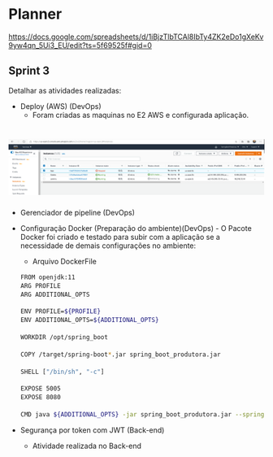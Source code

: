 # Planner

https://docs.google.com/spreadsheets/d/1iBjzTlbTCAl8IbTy4ZK2eDo1gXeKv9yw4qn_5Ui3_EU/edit?ts=5f69525f#gid=0

## Sprint 3 

Detalhar as atividades realizadas:

- Deploy (AWS) (DevOps)
  - Foram criadas as maquinas no E2 AWS e configurada aplicação.
<h1 align="center">
    <img alt="GoBarber" src="/imagem/AWS-Deploy.png" />
</h1>

- Gerenciador de pipeline (DevOps)

- Configuração Docker (Preparação do ambiente)(DevOps)
  - O Pacote Docker foi criado e testado para subir com a aplicação se a necessidade de demais configurações no ambiente:
  - Arquivo DockerFile
  
  ```bash
  FROM openjdk:11
  ARG PROFILE
  ARG ADDITIONAL_OPTS

  ENV PROFILE=${PROFILE}
  ENV ADDITIONAL_OPTS=${ADDITIONAL_OPTS}

  WORKDIR /opt/spring_boot

  COPY /target/spring-boot*.jar spring_boot_produtora.jar

  SHELL ["/bin/sh", "-c"]

  EXPOSE 5005
  EXPOSE 8080

  CMD java ${ADDITIONAL_OPTS} -jar spring_boot_produtora.jar --spring.profiles.active=${PROFILE}
  ```


- Segurança por token com JWT (Back-end) 
  - Atividade realizada no Back-end
